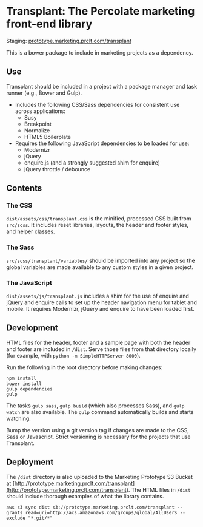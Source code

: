 # Transplant: The Percolate marketing front-end library

Staging: [prototype.marketing.prclt.com/transplant](http://prototype.marketing.prclt.com/transplant)

This is a bower package to include in marketing projects as a dependency.

## Use

Transplant should be included in a project with a package manager and task runner (e.g., Bower and Gulp).

- Includes the following CSS/Sass dependencies for consistent use across applications:
	- Susy
	- Breakpoint
	- Normalize
	- HTML5 Boilerplate
- Requires the following JavaScript dependencies to be loaded for use:
	- Modernizr
	- jQuery
	- enquire.js (and a strongly suggested shim for enquire)
	- jQuery throttle / debounce

## Contents

### The CSS

`dist/assets/css/transplant.css` is the minified, processed CSS built from `src/scss`. It includes reset libraries, layouts, the header and footer styles, and helper classes.

### The Sass

`src/scss/transplant/variables/` should be imported into any project so the global variables are made available to any custom styles in a given project.

### The JavaScript

`dist/assets/js/transplant.js` includes a shim for the use of enquire and jQuery and enquire calls to set up the header navigation menu for tablet and mobile. It requires Modernizr, jQuery and enquire to have been loaded first.

## Development

HTML files for the header, footer and a sample page with both the header and footer are included in `/dist`. Serve those files from that directory locally (for example, with `python -m SimpleHTTPServer 8000`).

Run the following in the root directory before making changes:

`npm install`  
`bower install`  
`gulp dependencies`  
`gulp`  

The tasks `gulp sass`, `gulp build` (which also processes Sass), and `gulp watch` are also available. The `gulp` command automatically builds and starts watching.

Bump the version using a git version tag if changes are made to the CSS, Sass or Javascript. Strict versioning is necessary for the projects that use Transplant.


## Deployment

The `/dist` directory is also uploaded to the Marketing Prototype S3 Bucket at [http://prototype.marketing.prclt.com/transplant](http://prototype.marketing.prclt.com/transplant). The HTML files in `/dist` should include thorough examples of what the library contains.

```
aws s3 sync dist s3://prototype.marketing.prclt.com/transplant --grants read=uri=http://acs.amazonaws.com/groups/global/AllUsers --exclude "*.git/*"
```
